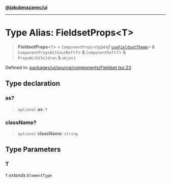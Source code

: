 [**@jakubmazanec/ui**](../README.md)

---

# Type Alias: FieldsetProps\<T\>

> **FieldsetProps**\<`T`\> = `ComponentProps`\<_typeof_
> [`useFieldsetTheme`](../variables/useFieldsetTheme.md)\> & `ComponentPropsWithoutRef`\<`T`\> &
> `ComponentRef`\<`T`\> & `PropsWithChildren` & `object`

Defined in:
[packages/ui/source/components/Fieldset.tsx:23](https://github.com/jakubmazanec/tools/blob/acfa246dbb1035f65efb7fa114167a3cbefca108/packages/ui/source/components/Fieldset.tsx#L23)

## Type declaration

### as?

> `optional` **as**: `T`

### className?

> `optional` **className**: `string`

## Type Parameters

### T

`T` _extends_ `ElementType`
